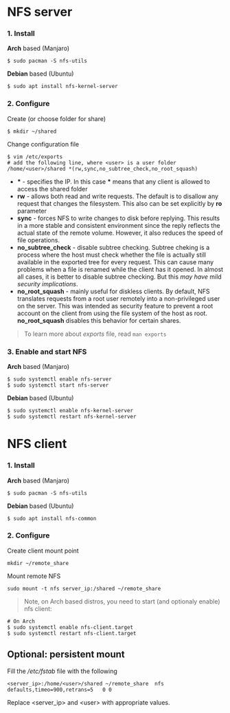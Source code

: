 # NFS server

### 1. Install

**Arch** based (Manjaro)
```
$ sudo pacman -S nfs-utils
```

**Debian** based (Ubuntu)
```
$ sudo apt install nfs-kernel-server
```

### 2. Configure
Create (or choose folder for share)
```
$ mkdir ~/shared
```
Change configuration file
```
$ vim /etc/exports
# add the following line, where <user> is a user folder
/home/<user>/shared *(rw,sync,no_subtree_check,no_root_squash)
```
- **\*** - specifies the IP. In this case **\*** means that any client is allowed to access the shared folder
- **rw** - allows both read and write requests. The default is to disallow any request that changes the filesystem. This also can be set explicitly by **ro** parameter
- **sync** - forces NFS to write changes to disk before replying. This results in a more stable and consistent environment since the reply reflects the actual state of the remote volume. However, it also reduces the speed of file operations.
- **no_subtree_check** - disable subtree checking. Subtree cheking is a process where the host must check whether the file is actually still available in the exported tree for every request. This can cause many problems when a file is renamed while the client has it opened. In almost all cases, it is better to disable subtree checking. But this *may have* mild *security implications*.
- **no_root_squash** - mainly useful for diskless clients. By default, NFS translates requests from a root user remotely into a non-privileged user on the server. This was intended as security feature to prevent a root account on the client from using the file system of the host as root. **no_root_squash** disables this behavior for certain shares.

> To learn more about *exports* file, read `man exports`

### 3. Enable and start NFS

**Arch** based (Manjaro)
```
$ sudo systemctl enable nfs-server
$ sudo systemctl start nfs-server
```

**Debian** based (Ubuntu)
```
$ sudo systemctl enable nfs-kernel-server
$ sudo systemctl restart nfs-kernel-server
```

# NFS client

### 1. Install

**Arch** based (Manjaro)
```
$ sudo pacman -S nfs-utils
```

**Debian** based (Ubuntu)
```
$ sudo apt install nfs-common
```

### 2. Configure

Create client mount point
```
mkdir ~/remote_share
```

Mount remote NFS
```
sudo mount -t nfs server_ip:/shared ~/remote_share
```

> Note, on Arch based distros, you need to start (and optionaly enable) nfs client:

```
# On Arch
$ sudo systemctl enable nfs-client.target
$ sudo systemctl restart nfs-client.target
```

## **Optional**: persistent mount

Fill the */etc/fstab* file with the following
```
<server_ip>:/home/<user>/shared ~/remote_share  nfs  defaults,timeo=900,retrans=5   0 0
```

Replace \<server_ip\> and \<user\> with appropriate values.
